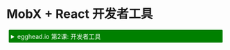 # MobX + React 开发者工具

<details>
    <summary style="color: white; background:green;padding:5px;margin:5px;border-radius:2px">egghead.io 第2课: 开发者工具</summary>
    <br>
    <div style="padding:5px;">
        <iframe style="border: none;" width=760 height=427  src="https://egghead.io/lessons/react-analyze-react-components-with-mobx-react-devtools/embed" />
    </div>
    <a style="font-style:italic;padding:5px;margin:5px;"  href="https://egghead.io/lessons/react-analyze-react-components-with-mobx-react-devtools">在 egghead.io 上观看</a>
</details>

MobX 附带的开发者工具可以用来追踪应用的渲染行为和数据依赖关系。

![devtools](../images/devtools.gif)

## 用法:

安装:

`npm install mobx-react-devtools`

要启用开发者工具，导入 DevTools 组件并在代码库的某个地方进行渲染。

```JS
import DevTools from 'mobx-react-devtools'

const App = () => (
  <div>
    ...
    <DevTools />
  </div>
)
```

想了解更多详情，请查看 [mobx-react-devtools](https://github.com/mobxjs/mobx-react-devtools) 仓库。
